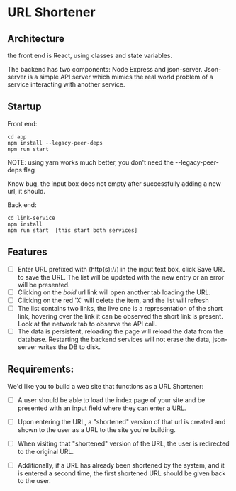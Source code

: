 # URL Shortener

## Architecture

the front end is React, using classes and state variables.

The backend has two components: Node Express and json-server.  Json-server is a simple API server which mimics the real world problem of a service interacting with another service. 

## Startup

Front end:

    cd app
    npm install --legacy-peer-deps
    npm run start

NOTE: using yarn works much better, you don't need the --legacy-peer-deps flag

Know bug, the input box does not empty after successfully adding a new url, it should.

Back end: 

    cd link-service
    npm install
    npm run start  [this start both services]

## Features

- [ ] Enter URL prefixed with (http(s)://) in the input text box, click Save URL to save the URL.  The list will be updated with the new entry or an error will be presented.
- [ ] Clicking on the *bold* url link will open another tab loading the URL.  
- [ ] Clicking on the red 'X' will delete the item, and the list will refresh
- [ ] The list contains two links, the live one is a representation of the short link, hovering over the link it can be observed the short link is present.  Look at the network tab to observe the API call.
- [ ] The data is persistent, reloading the page will reload the data from the database.  Restarting the backend services will not erase the data, json-server writes the DB to disk. 

## Requirements: 

We'd like you to build a web site that functions as a URL Shortener:

- [ ] A user should be able to load the index page of your site and be presented with an input field where they can enter a URL.
- [ ] Upon entering the URL, a "shortened" version of that url is created and shown to the user as a URL to the site you're building.
- [ ] When visiting that "shortened" version of the URL, the user is redirected to the original URL.
- [ ] Additionally, if a URL has already been shortened by the system, and it is entered a second time, the first shortened URL should be given back to the user.
 
